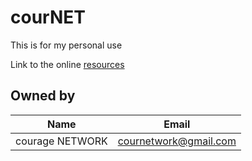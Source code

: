 # courNET
This is for my personal use

Link to the online [resources](https://drive.google.com/drive/folders/1E0flgNYPHWNTtkQJgtgMct-dAz_D51mx?usp=sharing)

## Owned by
| Name  			| Email                                 |
|-------------------|---------------------------------------|
| courage NETWORK   | cournetwork@gmail.com 				|
